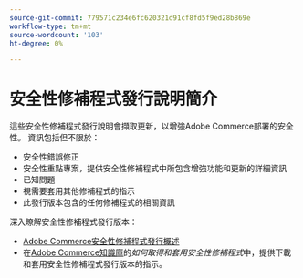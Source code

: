 ```yaml
---
source-git-commit: 779571c234e6fc620321d91cf8fd5f9ed28b869e
workflow-type: tm+mt
source-wordcount: '103'
ht-degree: 0%

---
```

# 安全性修補程式發行說明簡介

這些安全性修補程式發行說明會擷取更新，以增強Adobe Commerce部署的安全性。 資訊包括但不限於：

* 安全性錯誤修正
* 安全性重點專案，提供安全性修補程式中所包含增強功能和更新的詳細資訊
* 已知問題
* 視需要套用其他修補程式的指示
* 此發行版本包含的任何修補程式的相關資訊

深入瞭解安全性修補程式發行版本：

* [Adobe Commerce安全性修補程式發行概述](/help/release/release-notes/security/overview.md#about-adobe-commerce-security-patch-releases)
* 在[Adobe Commerce知識庫](https://experienceleague.adobe.com/en/docs/commerce-knowledge-base/kb/how-to/how-to-obtain-and-apply-security-patches)的&#x200B;_如何取得和套用安全性修補程式_&#x200B;中，提供下載和套用安全性修補程式發行版本的指示。
